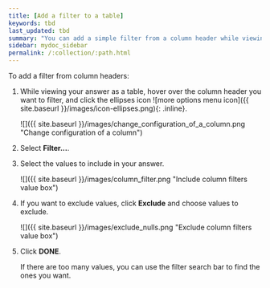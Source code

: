 ```yaml
---
title: [Add a filter to a table]
keywords: tbd
last_updated: tbd
summary: "You can add a simple filter from a column header while viewing your answer as a table."
sidebar: mydoc_sidebar
permalink: /:collection/:path.html
---
```

To add a filter from column headers:

1. While viewing your answer as a table, hover over the column header you
want to filter, and click the ellipses icon 
![more options menu icon]({{ site.baseurl }}/images/icon-ellipses.png){: .inline}.

     ![]({{ site.baseurl }}/images/change_configuration_of_a_column.png "Change configuration of a column")

2. Select **Filter...**.

3. Select the values to include in your answer.

     ![]({{ site.baseurl }}/images/column_filter.png "Include column filters value box")

4. If you want to exclude values, click **Exclude** and choose values to exclude.

     ![]({{ site.baseurl }}/images/exclude_nulls.png "Exclude column filters value box")

5. Click **DONE**.

   If there are too many values, you can use the filter search bar to find the ones you want.
